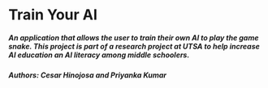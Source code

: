 # Train Your AI

##### An application that allows the user to train their own AI to play the game snake. This project is part of a research project at UTSA to help increase AI education an AI literacy among middle schoolers. 

##### Authors: Cesar Hinojosa and Priyanka Kumar
